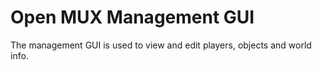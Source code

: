 # Open MUX Management GUI
The management GUI is used to view and edit players, objects and world info.
